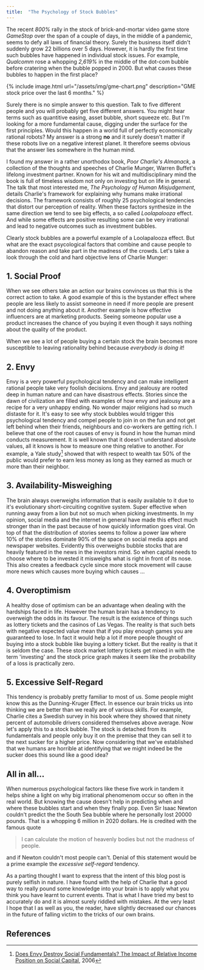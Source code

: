 ```yaml
---
title:  "The Psychology of Stock Bubbles"
---
```



The recent *800%* rally in the stock of brick-and-mortar video game store *GameStop* over the span of a couple of days, in the middle of a pandemic, seems to defy all laws of financial theory. Surely the business itself didn't suddenly grow 22 billions over 5 days. However, it is hardly the first time such bubbles have happened in individual stock issues. For example, *Qualcomm* rose a whopping *2,619%* in the middle of the dot-com bubble before cratering when the bubble popped in 2000. But what causes these bubbles to happen in the first place? 


{% include image.html url="/assets/img/gme-chart.png" description="GME stock price over the last 6 months." %}


Surely there is no simple answer to this question. Talk to five different people and you will probably get five different answers. You might hear terms such as quantitive easing, asset bubble, short squeeze etc. But I'm looking for a more fundamental cause, digging under the surface for the first principles. Would this happen in a world full of perfectly economically rational robots? My answer is a strong **no** and it surely doesn't matter if these robots live on a negative interest planet. It therefore seems obvious that the answer lies somewhere in the human mind.


I found my answer in a rather unorthodox book, *Poor Charlie's Almanack*, a collection of the thoughts and speeches of Charlie Munger, Warren Buffet's lifelong investment partner. Known for his wit and multidisciplinary mind the book is full of timeless wisdom not only on investing but on life in general. The talk that most interested me, *The Psychology of Human Misjudgement*, details Charlie's framework for explaining why humans make irrational decisions. The framework consists of roughly 25 psychological tendencies that distort our perception of reality. When these factors synthesize in the same direction we tend to see big effects, a so called *Loolapalooza* effect. And while some effects are positive resulting  some can be very irrational and lead to negative outcomes such as investment bubbles. 

Clearly stock bubbles are a powerful example of a Loolapalooza effect. But what are the exact psycological factors that combine and cause people to abandon reason and take part in the madness of the crowds. Let's take a look through the cold and hard objective lens of Charlie Munger:


##  1. Social Proof    

When we see others take an action our brains convinces us that this is the correct action to take. A good example of this is the bystander effect where people are less likely to assist someone in need if more people are present and not doing anything about it. Another example is how effective influencers are at marketing products. Seeing someone popular use a product increases the chance of you buying it even though it says nothing about the quality of the product.

When we see a lot of people buying a certain stock the brain becomes more susceptible to leaving rationality behind because *everybody is doing it*! 

## 2. Envy
Envy is a very powerful psychological tendency and can make intelligent rational people take very foolish decisions. Envy and jealousy are rooted deep in human nature and can have disastrous effects. Stories since the dawn of civilization are filled with examples of how envy and jealousy are a recipe for a very unhappy ending.  No wonder major religions had so much distaste for it. It's easy to see why stock bubbles would trigger this psychological tendency and compel people to join in on the fun and not get left behind when their friends, neighbours and co-workers are getting rich.     I believe that one of the root causes of envy is found in how the human mind conducts measurement. It is well known that it doesn't understand absolute values, all it knows is how to measure one thing relative to another. For example, a Yale study[^1] showed that with respect to wealth tax 50% of the public would prefer to earn less money as long as they earned as much or more than their neighbor.

## 3. Availability-Misweighing
The brain always overweighs information that is easily available to it due to it's evolutionary short-circuiting cognitive system. Super effective when running away from a lion but not so much when picking investments. In my opinion, social media and the internet in general have made this effect much stronger than in the past because of how quickly information goes viral. On top of that the distribution of stories seems to follow a power law where 10% of the stories dominate 90% of the space on social media apps and newspaper websites.    Evidently this overweighs bubble stocks that are heavily featured in the news in the investors mind. So when capital needs to choose where to be invested it misweighs what is right in front of its nose. This also creates a feedback cycle since more stock movement will cause more news which causes more buying which causes ...


## 4. Overoptimism
A healthy dose of optimism can be an advantage when dealing with the hardships faced in life. However the human brain has a tendency to overweigh the odds in its favour. The result is the existence of things such as lottery tickets and the casinos of Las Vegas. The reality is that such bets with negative expected value mean that if you play enough games you are guaranteed to lose.    In fact it would help a lot if more people thought of buying into a stock bubble like buying a lottery ticket. But the reality is that it is seldom the case. These stock market lottery tickets get mixed in with the term 'investing' and the stock price graph makes it seem like the probability of a loss is practically zero. 



## 5. Excessive Self-Regard
This tendency is probably pretty familiar to most of us. Some people might know this as the Dunning-Kruger Effect. In essence our brain tricks us into thinking we are  better than we really are of various skills. For example, Charlie cites a Swedish survey in his book where they showed that ninety percent of automobile drivers considered themselves above average.    Now let's apply this to a stock bubble. The stock is detached from its fundamentals and people only buy it on the premise that they can sell it to the next sucker for a higher price. Now considering that we've established that we humans are horrible at identifying that we might indeed be the sucker does this sound like a good idea? 


## All in all...
When numerous psychological factors like these five work in tandem  it helps shine a light on why big irrational phenomenom occur so often in the real world. But knowing the cause doesn't help in predicting when and where these bubbles start and when they finally pop. Even Sir Isaac Newton couldn't predict the the South Sea bubble where he personally lost 20000 pounds. That is a whopping 6 million  in 2020 dollars. He is credited with the famous quote 

>I can calculate the motion of heavenly bodies but not the madness of people.

and if Newton couldn't most people can't. Denial of this statement would be a prime example the *excessive self-regard* tendency. 


As a parting thought I want to express that the intent of this blog post is purely selfish in nature. I have found with the help of Charlie that a good way to really pound some knowledge into your brain is to apply what you think you have learnt to current events. That is what I have tried my best to accurately do and it is almost surely riddled with mistakes. At the very least I hope that I as well as you, the reader, have slightly decreased our chances in the future of falling victim to the tricks of our own brains.




## References 
[^1]:[Does Envy Destroy Social Fundamentals? The Impact of Relative Income Position on Social Capital](https://papers.ssrn.com/sol3/papers.cfm?abstract_id=1127015), 2006